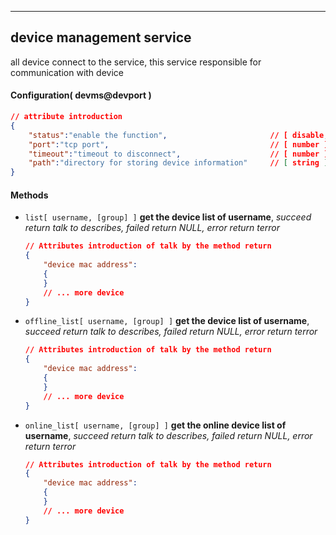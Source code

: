 
***
## device management service
all device connect to the service, this service responsible for communication with device

#### Configuration( devms@devport )

```json
// attribute introduction
{
    "status":"enable the function",                       // [ disable, enable ]
    "port":"tcp port",                                    // [ number ]
    "timeout":"timeout to disconnect",                    // [ number ], The unit is seconds
    "path":"directory for storing device information"     // [ string ]
}
```

#### **Methods**

+ `list[ username, [group] ]` **get the device list of username**, *succeed return talk to describes, failed return NULL, error return terror*
    ```json
    // Attributes introduction of talk by the method return
    {
        "device mac address":
        {
        }
        // ... more device
    }    
    ```

+ `offline_list[ username, [group] ]` **get the device list of username**, *succeed return talk to describes, failed return NULL, error return terror*
    ```json
    // Attributes introduction of talk by the method return
    {
        "device mac address":
        {
        }
        // ... more device
    }    
    ```

+ `online_list[ username, [group] ]` **get the online device list of username**, *succeed return talk to describes, failed return NULL, error return terror*
    ```json
    // Attributes introduction of talk by the method return
    {
        "device mac address":
        {
        }
        // ... more device
    }    
    ```


